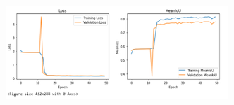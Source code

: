 
![Metrics of this model in the first 50 epochs](https://github.com/RePAIRProject/fragment-restoration/blob/main/UNET/Model_to_detect_3_classes_simplified_Lab/metrics.png)
